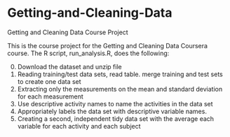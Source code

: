 # Getting-and-Cleaning-Data


Getting and Cleaning Data Course Project

This
is the course project for the Getting and Cleaning Data Coursera course. The R
script, run_analysis.R,
does the following:

0. Download the dataset and unzip file
1. Reading training/test data sets, read table. merge training and test sets to create one data set
2. Extracting only the measurements on the mean and standard deviation for each measurement
3. Use descriptive activity names to name the activities in the data set
4. Appropriately labels the data set with descriptive variable names.
5. Creating a second, independent tidy data set with the average each variable for each activity and each subject



















